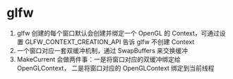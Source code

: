 # glfw

1. glfw 创建的每个窗口默认会创建并绑定一个 OpenGL 的 Context，可通过设置 GLFW_CONTEXT_CREATION_API 告诉 glfw 不创建 Context
2. 一个窗口对应一套双缓冲机制，通过 SwapBuffers 来交换缓冲
3. MakeCurrent 会做两件事：一是将窗口对应的双缓冲绑定给 OpenGLContext， 二是将窗口对应的 OpenGLContext 绑定到当前线程
